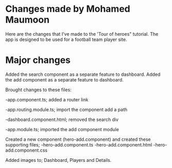 # Changes made by Mohamed Maumoon
Here are the changes that I've made to the 'Tour of heroes" tutorial.
The app is designed to be used for a football team player site.

# Major changes

Added the search component as a separate feature to dashboard.
Added the add component as a separate feature to dashboard.

Brought changes to these files:

-app.component.ts;
  added a router link
  
-app.routing.module.ts;
  import the component
  add a path

-dashboard.component.html;
  removed the search div <hero-search>

-app.module.ts;
  imported the add component module

Created a new component (hero-add.component) and created these supporting files;
-hero-add.component.ts
-hero-add.component.html
-hero-add.component.css
 
Added images to; Dashboard, Players and Details.

